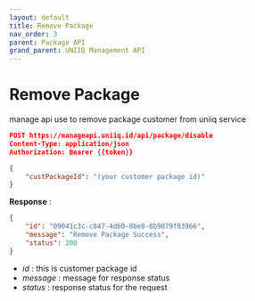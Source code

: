```yaml
---
layout: default
title: Remove Package
nav_order: 3
parent: Package API
grand_parent: UNIIQ Management API
---
```


# Remove Package

manage api use to remove package customer from uniiq service

```json
POST https://manageapi.uniiq.id/api/package/disable
Content-Type: application/json
Authorization: Bearer {{token}}

{
    "custPackageId": "(your customer package id)"
}
```

**Response** :
```json
{
    "id": "09041c3c-c847-4d60-8be0-8b9079f83966",
    "message": "Remove Package Success",
    "status": 200
}
```
- *id* : this is customer package id
- *message* : message for response status
- *status* : response status for the request
